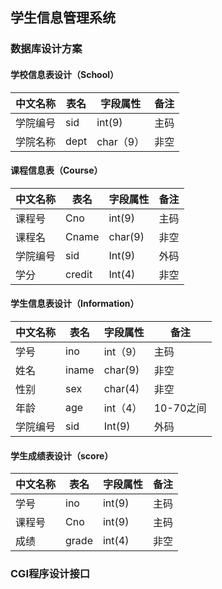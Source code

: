 ## 学生信息管理系统
### 数据库设计方案
#### 学校信息表设计（School）
中文名称|表名|字段属性|备注
-------|----|------|---
学院编号|sid|int(9)|主码
学院名称|dept|char（9）|非空

#### 课程信息表（Course）
中文名称|表名|字段属性|备注
-------|----|------|----
课程号|Cno|int(9)|主码
课程名|Cname|char(9)|非空
学院编号|sid|Int(9)|外码
学分|credit|Int(4)|非空

#### 学生信息表设计（Information）
中文名称|表名|字段属性|备注
-------|----|------|----
学号|ino|int（9）|主码
姓名|iname|char(9)|非空
性别|sex|char(4)|非空
年龄|age|int（4）|10-70之间
学院编号|sid|Int(9)|外码

#### 学生成绩表设计（score）
中文名称|表名|字段属性|备注
------|----|------|----
学号|ino|int(9)|主码
课程号|Cno|int(9)|主码
成绩|grade|int(4)|非空

### CGI程序设计接口
